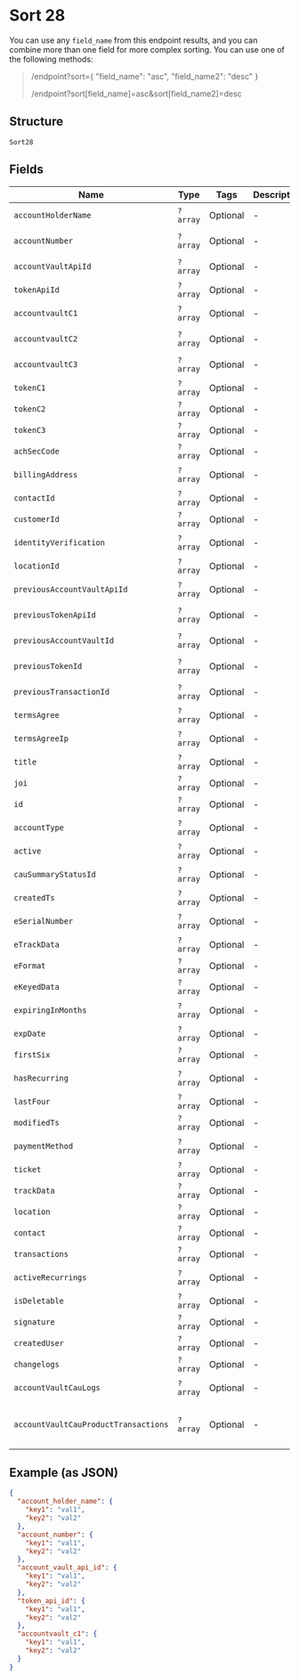 
# Sort 28

You can use any `field_name` from this endpoint results, and you can combine more than one field for more complex sorting. You can use one of the following methods:

> /endpoint?sort={ "field_name": "asc", "field_name2": "desc" }
> 
> /endpoint?sort[field_name]=asc&sort[field_name2]=desc

## Structure

`Sort28`

## Fields

| Name | Type | Tags | Description | Getter | Setter |
|  --- | --- | --- | --- | --- | --- |
| `accountHolderName` | `?array` | Optional | - | getAccountHolderName(): ?array | setAccountHolderName(?array accountHolderName): void |
| `accountNumber` | `?array` | Optional | - | getAccountNumber(): ?array | setAccountNumber(?array accountNumber): void |
| `accountVaultApiId` | `?array` | Optional | - | getAccountVaultApiId(): ?array | setAccountVaultApiId(?array accountVaultApiId): void |
| `tokenApiId` | `?array` | Optional | - | getTokenApiId(): ?array | setTokenApiId(?array tokenApiId): void |
| `accountvaultC1` | `?array` | Optional | - | getAccountvaultC1(): ?array | setAccountvaultC1(?array accountvaultC1): void |
| `accountvaultC2` | `?array` | Optional | - | getAccountvaultC2(): ?array | setAccountvaultC2(?array accountvaultC2): void |
| `accountvaultC3` | `?array` | Optional | - | getAccountvaultC3(): ?array | setAccountvaultC3(?array accountvaultC3): void |
| `tokenC1` | `?array` | Optional | - | getTokenC1(): ?array | setTokenC1(?array tokenC1): void |
| `tokenC2` | `?array` | Optional | - | getTokenC2(): ?array | setTokenC2(?array tokenC2): void |
| `tokenC3` | `?array` | Optional | - | getTokenC3(): ?array | setTokenC3(?array tokenC3): void |
| `achSecCode` | `?array` | Optional | - | getAchSecCode(): ?array | setAchSecCode(?array achSecCode): void |
| `billingAddress` | `?array` | Optional | - | getBillingAddress(): ?array | setBillingAddress(?array billingAddress): void |
| `contactId` | `?array` | Optional | - | getContactId(): ?array | setContactId(?array contactId): void |
| `customerId` | `?array` | Optional | - | getCustomerId(): ?array | setCustomerId(?array customerId): void |
| `identityVerification` | `?array` | Optional | - | getIdentityVerification(): ?array | setIdentityVerification(?array identityVerification): void |
| `locationId` | `?array` | Optional | - | getLocationId(): ?array | setLocationId(?array locationId): void |
| `previousAccountVaultApiId` | `?array` | Optional | - | getPreviousAccountVaultApiId(): ?array | setPreviousAccountVaultApiId(?array previousAccountVaultApiId): void |
| `previousTokenApiId` | `?array` | Optional | - | getPreviousTokenApiId(): ?array | setPreviousTokenApiId(?array previousTokenApiId): void |
| `previousAccountVaultId` | `?array` | Optional | - | getPreviousAccountVaultId(): ?array | setPreviousAccountVaultId(?array previousAccountVaultId): void |
| `previousTokenId` | `?array` | Optional | - | getPreviousTokenId(): ?array | setPreviousTokenId(?array previousTokenId): void |
| `previousTransactionId` | `?array` | Optional | - | getPreviousTransactionId(): ?array | setPreviousTransactionId(?array previousTransactionId): void |
| `termsAgree` | `?array` | Optional | - | getTermsAgree(): ?array | setTermsAgree(?array termsAgree): void |
| `termsAgreeIp` | `?array` | Optional | - | getTermsAgreeIp(): ?array | setTermsAgreeIp(?array termsAgreeIp): void |
| `title` | `?array` | Optional | - | getTitle(): ?array | setTitle(?array title): void |
| `joi` | `?array` | Optional | - | getJoi(): ?array | setJoi(?array joi): void |
| `id` | `?array` | Optional | - | getId(): ?array | setId(?array id): void |
| `accountType` | `?array` | Optional | - | getAccountType(): ?array | setAccountType(?array accountType): void |
| `active` | `?array` | Optional | - | getActive(): ?array | setActive(?array active): void |
| `cauSummaryStatusId` | `?array` | Optional | - | getCauSummaryStatusId(): ?array | setCauSummaryStatusId(?array cauSummaryStatusId): void |
| `createdTs` | `?array` | Optional | - | getCreatedTs(): ?array | setCreatedTs(?array createdTs): void |
| `eSerialNumber` | `?array` | Optional | - | getESerialNumber(): ?array | setESerialNumber(?array eSerialNumber): void |
| `eTrackData` | `?array` | Optional | - | getETrackData(): ?array | setETrackData(?array eTrackData): void |
| `eFormat` | `?array` | Optional | - | getEFormat(): ?array | setEFormat(?array eFormat): void |
| `eKeyedData` | `?array` | Optional | - | getEKeyedData(): ?array | setEKeyedData(?array eKeyedData): void |
| `expiringInMonths` | `?array` | Optional | - | getExpiringInMonths(): ?array | setExpiringInMonths(?array expiringInMonths): void |
| `expDate` | `?array` | Optional | - | getExpDate(): ?array | setExpDate(?array expDate): void |
| `firstSix` | `?array` | Optional | - | getFirstSix(): ?array | setFirstSix(?array firstSix): void |
| `hasRecurring` | `?array` | Optional | - | getHasRecurring(): ?array | setHasRecurring(?array hasRecurring): void |
| `lastFour` | `?array` | Optional | - | getLastFour(): ?array | setLastFour(?array lastFour): void |
| `modifiedTs` | `?array` | Optional | - | getModifiedTs(): ?array | setModifiedTs(?array modifiedTs): void |
| `paymentMethod` | `?array` | Optional | - | getPaymentMethod(): ?array | setPaymentMethod(?array paymentMethod): void |
| `ticket` | `?array` | Optional | - | getTicket(): ?array | setTicket(?array ticket): void |
| `trackData` | `?array` | Optional | - | getTrackData(): ?array | setTrackData(?array trackData): void |
| `location` | `?array` | Optional | - | getLocation(): ?array | setLocation(?array location): void |
| `contact` | `?array` | Optional | - | getContact(): ?array | setContact(?array contact): void |
| `transactions` | `?array` | Optional | - | getTransactions(): ?array | setTransactions(?array transactions): void |
| `activeRecurrings` | `?array` | Optional | - | getActiveRecurrings(): ?array | setActiveRecurrings(?array activeRecurrings): void |
| `isDeletable` | `?array` | Optional | - | getIsDeletable(): ?array | setIsDeletable(?array isDeletable): void |
| `signature` | `?array` | Optional | - | getSignature(): ?array | setSignature(?array signature): void |
| `createdUser` | `?array` | Optional | - | getCreatedUser(): ?array | setCreatedUser(?array createdUser): void |
| `changelogs` | `?array` | Optional | - | getChangelogs(): ?array | setChangelogs(?array changelogs): void |
| `accountVaultCauLogs` | `?array` | Optional | - | getAccountVaultCauLogs(): ?array | setAccountVaultCauLogs(?array accountVaultCauLogs): void |
| `accountVaultCauProductTransactions` | `?array` | Optional | - | getAccountVaultCauProductTransactions(): ?array | setAccountVaultCauProductTransactions(?array accountVaultCauProductTransactions): void |

## Example (as JSON)

```json
{
  "account_holder_name": {
    "key1": "val1",
    "key2": "val2"
  },
  "account_number": {
    "key1": "val1",
    "key2": "val2"
  },
  "account_vault_api_id": {
    "key1": "val1",
    "key2": "val2"
  },
  "token_api_id": {
    "key1": "val1",
    "key2": "val2"
  },
  "accountvault_c1": {
    "key1": "val1",
    "key2": "val2"
  }
}
```

